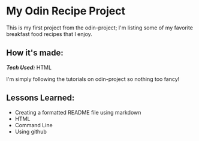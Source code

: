 
# My Odin Recipe Project

This is my first project from the odin-project; I'm listing some of my favorite breakfast food recipes that I enjoy. 

## How it's made:

***Tech Used:*** HTML

I'm simply following the tutorials on odin-project so nothing too fancy! 

## Lessons Learned:

* Creating a formatted README file using markdown
* HTML
* Command Line
* Using github

